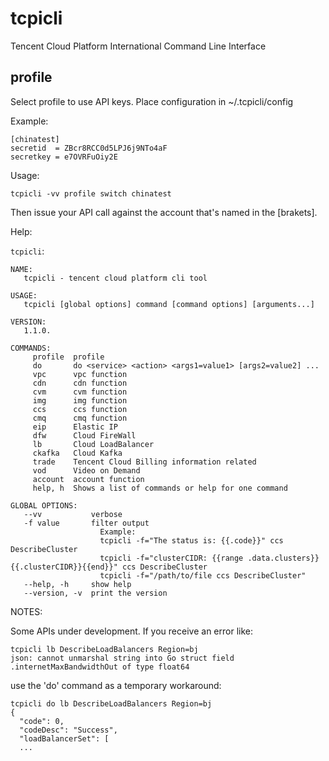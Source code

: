 # tcpicli
Tencent Cloud Platform International Command Line Interface

## profile
Select profile to use API keys. Place configuration in ~/.tcpicli/config

Example:

```
[chinatest]
secretid  = ZBcr8RCC0d5LPJ6j9NTo4aF
secretkey = e7OVRFuOiy2E
```

Usage:

`tcpicli -vv profile switch chinatest`

Then issue your API call against the account that's named in the [brakets].

Help: 

`tcpicli`:

```
NAME:
   tcpicli - tencent cloud platform cli tool

USAGE:
   tcpicli [global options] command [command options] [arguments...]

VERSION:
   1.1.0.

COMMANDS:
     profile  profile
     do       do <service> <action> <args1=value1> [args2=value2] ...
     vpc      vpc function
     cdn      cdn function
     cvm      cvm function
     img      img function
     ccs      ccs function
     cmq      cmq function
     eip      Elastic IP
     dfw      Cloud FireWall
     lb       Cloud LoadBalancer
     ckafka   Cloud Kafka
     trade    Tencent Cloud Billing information related
     vod      Video on Demand
     account  account function
     help, h  Shows a list of commands or help for one command

GLOBAL OPTIONS:
   --vv           verbose
   -f value       filter output
                    Example:
                    tcpicli -f="The status is: {{.code}}" ccs DescribeCluster
                    tcpicli -f="clusterCIDR: {{range .data.clusters}}{{.clusterCIDR}}{{end}}" ccs DescribeCluster
                    tcpicli -f="/path/to/file ccs DescribeCluster"
   --help, -h     show help
   --version, -v  print the version
```

NOTES:

Some APIs under development. If you receive an error like: 

```
tcpicli lb DescribeLoadBalancers Region=bj
json: cannot unmarshal string into Go struct field .internetMaxBandwidthOut of type float64
```

use the 'do' command as a temporary workaround: 

```
tcpicli do lb DescribeLoadBalancers Region=bj
{
  "code": 0,
  "codeDesc": "Success",
  "loadBalancerSet": [
  ...
```
